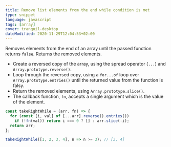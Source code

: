 ```yaml
---
title: Remove list elements from the end while condition is met
type: snippet
language: javascript
tags: [array]
cover: tranquil-desktop
dateModified: 2020-11-29T12:04:53+02:00
---
```


Removes elements from the end of an array until the passed function returns `false`.
Returns the removed elements.

- Create a reversed copy of the array, using the spread operator (`...`) and `Array.prototype.reverse()`.
- Loop through the reversed copy, using a `for...of` loop over `Array.prototype.entries()` until the returned value from the function is falsy.
- Return the removed elements, using `Array.prototype.slice()`.
- The callback function, `fn`, accepts a single argument which is the value of the element.

```js
const takeRightWhile = (arr, fn) => {
  for (const [i, val] of [...arr].reverse().entries())
    if (!fn(val)) return i === 0 ? [] : arr.slice(-i);
  return arr;
};
```

```js
takeRightWhile([1, 2, 3, 4], n => n >= 3); // [3, 4]
```
